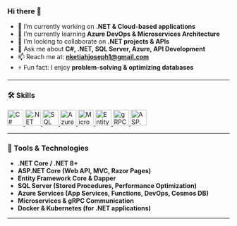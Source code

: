 ### Hi there 👋  

- 🔭 I’m currently working on **.NET & Cloud-based applications**  
- 🌱 I’m currently learning **Azure DevOps & Microservices Architecture**  
- 👯 I’m looking to collaborate on **.NET projects & APIs**  
- 💬 Ask me about **C#, .NET, SQL Server, Azure, API Development**  
- 📫 Reach me at: **nketiahjoseph1@gmail.com**  
- ⚡ Fun fact: I enjoy **problem-solving & optimizing databases**  

---

### 🛠 Skills  

<p align="left">
<a href="https://dotnet.microsoft.com/" target="_blank" rel="noreferrer">
<img src="https://raw.githubusercontent.com/danielcranney/readme-generator/main/public/icons/skills/csharp-colored.svg" width="36" height="36" alt="C#" />
</a>
<a href="https://dotnet.microsoft.com/" target="_blank" rel="noreferrer">
<img src="https://raw.githubusercontent.com/danielcranney/readme-generator/main/public/icons/skills/dot-net-colored.svg" width="36" height="36" alt=".NET" />
</a>
<a href="https://www.microsoft.com/en-us/sql-server" target="_blank" rel="noreferrer">
<img src="https://raw.githubusercontent.com/danielcranney/readme-generator/main/public/icons/skills/sqlserver-colored.svg" width="36" height="36" alt="SQL Server" />
</a>
<a href="https://azure.microsoft.com/" target="_blank" rel="noreferrer">
<img src="https://raw.githubusercontent.com/danielcranney/readme-generator/main/public/icons/skills/azure-colored.svg" width="36" height="36" alt="Azure" />
</a>
<a href="https://learn.microsoft.com/en-us/dotnet/core/microservices/" target="_blank" rel="noreferrer">
<img src="https://raw.githubusercontent.com/danielcranney/readme-generator/main/public/icons/skills/microservices-colored.svg" width="36" height="36" alt="Microservices" />
</a>
<a href="https://learn.microsoft.com/en-us/ef/" target="_blank" rel="noreferrer">
<img src="https://raw.githubusercontent.com/danielcranney/readme-generator/main/public/icons/skills/entityframework-colored.svg" width="36" height="36" alt="Entity Framework" />
</a>
<a href="https://grpc.io/" target="_blank" rel="noreferrer">
<img src="https://raw.githubusercontent.com/danielcranney/readme-generator/main/public/icons/skills/grpc-colored.svg" width="36" height="36" alt="gRPC" />
</a>
<a href="https://learn.microsoft.com/en-us/aspnet/core/?view=aspnetcore-6.0" target="_blank" rel="noreferrer">
<img src="https://raw.githubusercontent.com/danielcranney/readme-generator/main/public/icons/skills/aspdotnet-colored.svg" width="36" height="36" alt="ASP.NET Core" />
</a>
</p>

---

### 🚀 Tools & Technologies  

- **.NET Core / .NET 8+**  
- **ASP.NET Core (Web API, MVC, Razor Pages)**  
- **Entity Framework Core & Dapper**  
- **SQL Server (Stored Procedures, Performance Optimization)**  
- **Azure Services (App Services, Functions, DevOps, Cosmos DB)**  
- **Microservices & gRPC Communication**  
- **Docker & Kubernetes (for .NET applications)**  

---


